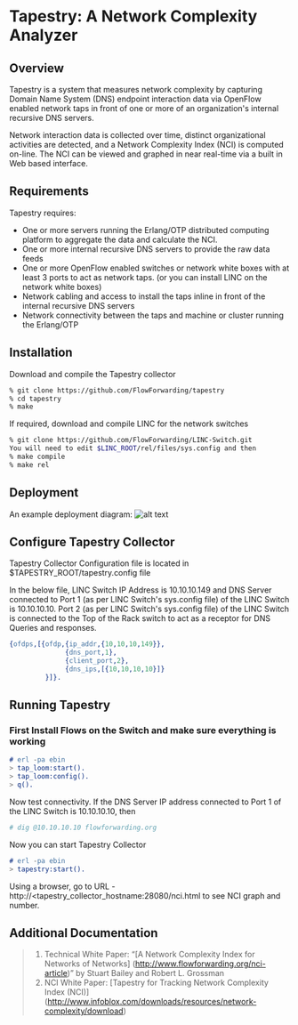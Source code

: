 # Tapestry: A Network Complexity Analyzer

## Overview

Tapestry is a system that measures network complexity by capturing Domain Name System (DNS)
endpoint interaction data via OpenFlow enabled network taps in
front of one or more of an organization's internal recursive DNS servers.

Network interaction data is collected over time, distinct organizational activities are detected,
and a Network Complexity Index (NCI) is computed on-line.  The NCI can be viewed and graphed
in near real-time via a built in Web based interface.

## Requirements

Tapestry requires:

* One or more servers running the Erlang/OTP distributed computing platform to aggregate the data and calculate the NCI.
* One or more internal recursive DNS servers to provide the raw data feeds
* One or more OpenFlow enabled switches or network white boxes with at
    least 3 ports to act as network taps. (or you can install LINC on
    the network white boxes)
* Network cabling and access to install the taps inline in front of
    the internal recursive DNS servers
* Network connectivity between the taps and machine or cluster running the Erlang/OTP

## Installation

Download and compile the Tapestry collector

```bash
% git clone https://github.com/FlowForwarding/tapestry
% cd tapestry
% make
```

If required, download and compile LINC for the network switches

```bash
% git clone https://github.com/FlowForwarding/LINC-Switch.git
You will need to edit $LINC_ROOT/rel/files/sys.config and then
% make compile
% make rel
```

## Deployment

An example deployment diagram: ![alt text][Illustration]

[Illustration]: https://raw.github.com/FlowForwarding/tapestry/master/docs/images/tapestry_deployment.jpg "Tapestry deployment"

## Configure Tapestry Collector
Tapestry Collector Configuration file is located in $TAPESTRY_ROOT/tapestry.config file

In the below file, LINC Switch IP Address is 10.10.10.149 and DNS Server connected to 
Port 1 (as per LINC Switch's sys.config file) of the LINC Switch is 10.10.10.10.
Port 2 (as per LINC Switch's sys.config file) of the LINC Switch is connected to the
Top of the Rack switch to act as a receptor for DNS Queries and responses.

```erlang
{ofdps,[{ofdp,{ip_addr,{10,10,10,149}},
              {dns_port,1},
              {client_port,2},
              {dns_ips,[{10,10,10,10}]}
         }]}.
```


## Running Tapestry

### First Install Flows on the Switch and make sure everything is working
```erlang
# erl -pa ebin
> tap_loom:start().
> tap_loom:config().
> q().
```

Now test connectivity.  If the DNS Server IP address connected to Port 1 of the LINC Switch is 10.10.10.10, then
```bash
# dig @10.10.10.10 flowforwarding.org
```
Now you can start Tapestry Collector
```erlang
# erl -pa ebin
> tapestry:start().
```

Using a browser, go to URL - http://<tapestry_collector_hostname:28080/nci.html to see NCI graph and number.

## Additional Documentation
>1. Technical White Paper: “[A Network Complexity Index for Networks of Networks] (http://www.flowforwarding.org/nci-article)” by Stuart Bailey and Robert L. Grossman
>2. NCI White Paper: [Tapestry for Tracking Network Complexity Index (NCI)] (http://www.infoblox.com/downloads/resources/network-complexity/download)
